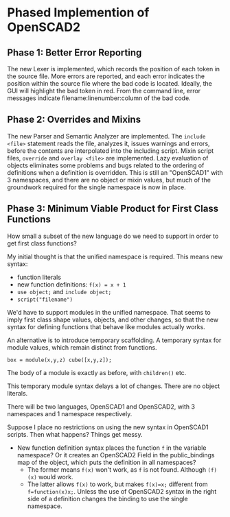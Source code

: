 # Phased Implemention of OpenSCAD2

## Phase 1: Better Error Reporting
The new Lexer is implemented, which records the position of each token in the source file.
More errors are reported, and each error indicates the position within the source file
where the bad code is located. Ideally, the GUI will highlight the bad token in red.
From the command line, error messages indicate filename:linenumber:column of the bad code.

## Phase 2: Overrides and Mixins
The new Parser and Semantic Analyzer are implemented.
The `include <file>` statement reads the file, analyzes it, issues warnings and errors,
before the contents are interpolated into the including script.
Mixin script files, `override` and `overlay <file>` are implemented.
Lazy evaluation of objects eliminates some problems and bugs related to the ordering of
definitions when a definition is overridden.
This is still an "OpenSCAD1" with 3 namespaces, and there are no object or mixin values,
but much of the groundwork
required for the single namespace is now in place.

## Phase 3: Minimum Viable Product for First Class Functions
How small a subset of the new language do we need to support in order to get first class functions?

My initial thought is that the unified namespace is required.
This means new syntax:
* function literals
* new function definitions: `f(x) = x + 1`
* `use object;` and `include object;`
* `script("filename")`

We'd have to support modules in the unified namespace.
That seems to imply first class shape values, objects, and other changes,
so that the new syntax for defining functions that behave like modules actually works.

An alternative is to introduce temporary scaffolding.
A temporary syntax for module values, which remain distinct from functions.
```
box = module(x,y,z) cube([x,y,z]);
```
The body of a module is exactly as before, with `children()` etc.

This temporary module syntax delays a lot of changes.
There are no object literals.

There will be two languages, OpenSCAD1 and OpenSCAD2,
with 3 namespaces and 1 namespace respectively.

Suppose I place no restrictions on using the new syntax in OpenSCAD1 scripts.
Then what happens? Things get messy.
* New function definition syntax places the function `f` in the variable namespace?
  Or it creates an OpenSCAD2 Field in the public_bindings map of the object,
  which puts the definition in all namespaces?
  * The former means `f(x)` won't work, as `f` is not found.
    Although `(f)(x)` would work.
  * The latter allows `f(x)` to work,
    but makes `f(x)=x;` different from `f=function(x)x;`.
    Unless the use of OpenSCAD2 syntax in the right side of a definition
    changes the binding to use the single namespace.

  
